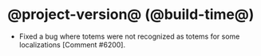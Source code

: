 # @project-version@ (@build-time@)

* Fixed a bug where totems were not recognized as totems for some localizations [Comment #6200].
